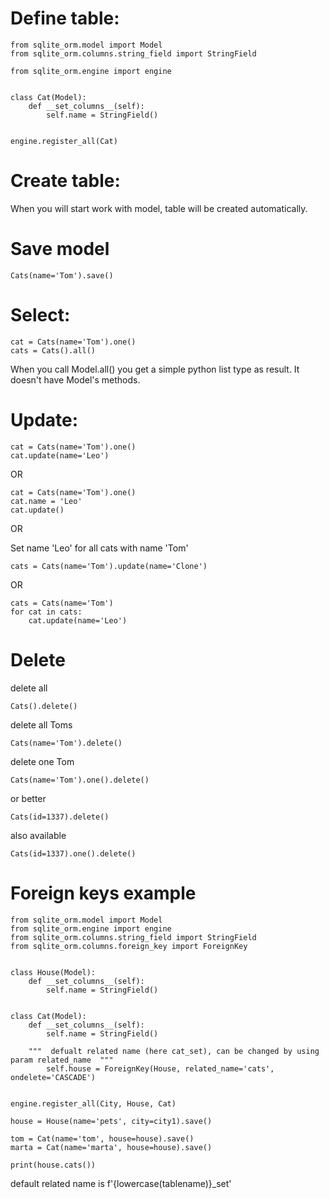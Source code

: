 # Define table:
```
from sqlite_orm.model import Model
from sqlite_orm.columns.string_field import StringField

from sqlite_orm.engine import engine


class Cat(Model):
    def __set_columns__(self):
        self.name = StringField()


engine.register_all(Cat)
```

# Create table:

When you will start work with model, table will be created automatically.


# Save model
`Cats(name='Tom').save()`

# Select:

```
cat = Cats(name='Tom').one()
cats = Cats().all()
```

When you call Model.all() you get a simple python list type as result. It doesn't have Model's methods.


# Update:
```
cat = Cats(name='Tom').one()
cat.update(name='Leo')
```
OR
```
cat = Cats(name='Tom').one()
cat.name = 'Leo'
cat.update()
```
OR

Set name 'Leo' for all cats with name 'Tom'
```
cats = Cats(name='Tom').update(name='Clone')
```
OR
```
cats = Cats(name='Tom')
for cat in cats:
    cat.update(name='Leo')
```

# Delete

delete all
```
Cats().delete()
```
delete all Toms
```
Cats(name='Tom').delete()
```
delete one Tom
```
Cats(name='Tom').one().delete()
```
or better
```
Cats(id=1337).delete()
```
also available
```
Cats(id=1337).one().delete()
```

# Foreign keys example

```
from sqlite_orm.model import Model
from sqlite_orm.engine import engine
from sqlite_orm.columns.string_field import StringField
from sqlite_orm.columns.foreign_key import ForeignKey


class House(Model):
    def __set_columns__(self):
        self.name = StringField()


class Cat(Model):
    def __set_columns__(self):
        self.name = StringField()
		
	"""  defualt related name (here cat_set), can be changed by using param related_name  """
        self.house = ForeignKey(House, related_name='cats', ondelete='CASCADE')


engine.register_all(City, House, Cat)

house = House(name='pets', city=city1).save()

tom = Cat(name='tom', house=house).save()
marta = Cat(name='marta', house=house).save()

print(house.cats())

```

default related name is f'{lowercase(tablename)}_set'
